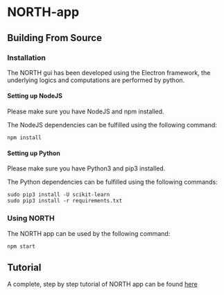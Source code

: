 # NORTH-app

## Building From Source

### Installation

The NORTH gui has been developed using the Electron framework, the underlying logics and computations are performed by python.

#### Setting up NodeJS

Please make sure you have NodeJS and npm installed.

The NodeJS dependencies can be fulfilled using the following command:

```
npm install
```

#### Setting up Python

Please make sure you have Python3 and pip3 installed.

The Python dependencies can be fulfilled using the following commands:

```
sudo pip3 install -U scikit-learn
sudo pip3 install -r requirements.txt
```

### Using NORTH

The NORTH app can be used by the following command:

```
npm start
```

## Tutorial

A complete, step by step tutorial of NORTH app can be found [here](https://nibtehaz.github.io/NORTH-app/)
